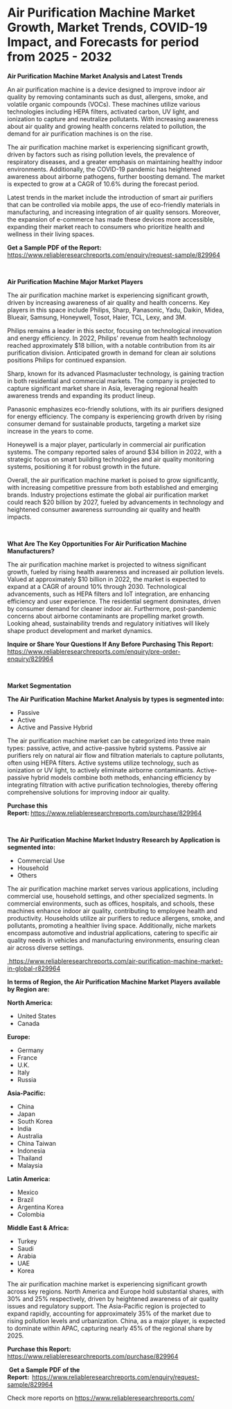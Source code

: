 <p><h1>Air Purification Machine Market Growth, Market Trends, COVID-19 Impact, and Forecasts for period from 2025 - 2032</h1></p><p><strong>Air Purification Machine Market Analysis and Latest Trends</strong></p>
<p><p>An air purification machine is a device designed to improve indoor air quality by removing contaminants such as dust, allergens, smoke, and volatile organic compounds (VOCs). These machines utilize various technologies including HEPA filters, activated carbon, UV light, and ionization to capture and neutralize pollutants. With increasing awareness about air quality and growing health concerns related to pollution, the demand for air purification machines is on the rise.</p><p>The air purification machine market is experiencing significant growth, driven by factors such as rising pollution levels, the prevalence of respiratory diseases, and a greater emphasis on maintaining healthy indoor environments. Additionally, the COVID-19 pandemic has heightened awareness about airborne pathogens, further boosting demand. The market is expected to grow at a CAGR of 10.6% during the forecast period. </p><p>Latest trends in the market include the introduction of smart air purifiers that can be controlled via mobile apps, the use of eco-friendly materials in manufacturing, and increasing integration of air quality sensors. Moreover, the expansion of e-commerce has made these devices more accessible, expanding their market reach to consumers who prioritize health and wellness in their living spaces.</p></p>
<p><strong>Get a Sample PDF of the Report:&nbsp;</strong> <a href="https://www.reliableresearchreports.com/enquiry/request-sample/829964?utm_campaign=2788&utm_medium=2&utm_source=Github&utm_content=ia&utm_term=09042025&utm_id=air-purification-machine">https://www.reliableresearchreports.com/enquiry/request-sample/829964</a></p>
<p>&nbsp;</p>
<p><strong>Air Purification Machine Major Market Players</strong></p>
<p><p>The air purification machine market is experiencing significant growth, driven by increasing awareness of air quality and health concerns. Key players in this space include Philips, Sharp, Panasonic, Yadu, Daikin, Midea, Blueair, Samsung, Honeywell, Tosot, Haier, TCL, Lexy, and 3M.</p><p>Philips remains a leader in this sector, focusing on technological innovation and energy efficiency. In 2022, Philips' revenue from health technology reached approximately $18 billion, with a notable contribution from its air purification division. Anticipated growth in demand for clean air solutions positions Philips for continued expansion.</p><p>Sharp, known for its advanced Plasmacluster technology, is gaining traction in both residential and commercial markets. The company is projected to capture significant market share in Asia, leveraging regional health awareness trends and expanding its product lineup. </p><p>Panasonic emphasizes eco-friendly solutions, with its air purifiers designed for energy efficiency. The company is experiencing growth driven by rising consumer demand for sustainable products, targeting a market size increase in the years to come.</p><p>Honeywell is a major player, particularly in commercial air purification systems. The company reported sales of around $34 billion in 2022, with a strategic focus on smart building technologies and air quality monitoring systems, positioning it for robust growth in the future.</p><p>Overall, the air purification machine market is poised to grow significantly, with increasing competitive pressure from both established and emerging brands. Industry projections estimate the global air purification market could reach $20 billion by 2027, fueled by advancements in technology and heightened consumer awareness surrounding air quality and health impacts.</p></p>
<p>&nbsp;</p>
<p><strong>What Are The Key Opportunities For Air Purification Machine Manufacturers?</strong></p>
<p><p>The air purification machine market is projected to witness significant growth, fueled by rising health awareness and increased air pollution levels. Valued at approximately $10 billion in 2022, the market is expected to expand at a CAGR of around 10% through 2030. Technological advancements, such as HEPA filters and IoT integration, are enhancing efficiency and user experience. The residential segment dominates, driven by consumer demand for cleaner indoor air. Furthermore, post-pandemic concerns about airborne contaminants are propelling market growth. Looking ahead, sustainability trends and regulatory initiatives will likely shape product development and market dynamics.</p></p>
<p><strong>Inquire or Share Your Questions If Any Before Purchasing This Report:</strong> <a href="https://www.reliableresearchreports.com/enquiry/pre-order-enquiry/829964?utm_campaign=2788&utm_medium=2&utm_source=Github&utm_content=ia&utm_term=09042025&utm_id=air-purification-machine">https://www.reliableresearchreports.com/enquiry/pre-order-enquiry/829964</a></p>
<p>&nbsp;</p>
<p><strong>Market Segmentation</strong></p>
<p><strong>The Air Purification Machine Market Analysis by types is segmented into:</strong></p>
<p><ul><li>Passive</li><li>Active</li><li>Active and Passive Hybrid</li></ul></p>
<p><p>The air purification machine market can be categorized into three main types: passive, active, and active-passive hybrid systems. Passive air purifiers rely on natural air flow and filtration materials to capture pollutants, often using HEPA filters. Active systems utilize technology, such as ionization or UV light, to actively eliminate airborne contaminants. Active-passive hybrid models combine both methods, enhancing efficiency by integrating filtration with active purification technologies, thereby offering comprehensive solutions for improving indoor air quality.</p></p>
<p><strong>Purchase this Report:&nbsp;</strong><a href="https://www.reliableresearchreports.com/purchase/829964?utm_campaign=2788&utm_medium=2&utm_source=Github&utm_content=ia&utm_term=09042025&utm_id=air-purification-machine">https://www.reliableresearchreports.com/purchase/829964</a></p>
<p>&nbsp;</p>
<p><strong>The Air Purification Machine Market Industry Research by Application is segmented into:</strong></p>
<p><ul><li>Commercial Use</li><li>Household</li><li>Others</li></ul></p>
<p><p>The air purification machine market serves various applications, including commercial use, household settings, and other specialized segments. In commercial environments, such as offices, hospitals, and schools, these machines enhance indoor air quality, contributing to employee health and productivity. Households utilize air purifiers to reduce allergens, smoke, and pollutants, promoting a healthier living space. Additionally, niche markets encompass automotive and industrial applications, catering to specific air quality needs in vehicles and manufacturing environments, ensuring clean air across diverse settings.</p></p>
<p><a href="https://www.reliableresearchreports.com/air-purification-machine-market-in-global-r829964?utm_campaign=2788&utm_medium=2&utm_source=Github&utm_content=ia&utm_term=09042025&utm_id=air-purification-machine">&nbsp;https://www.reliableresearchreports.com/air-purification-machine-market-in-global-r829964</a></p>
<p><strong>In terms of Region, the Air Purification Machine Market Players available by Region are:</strong></p>
<p>
    <p> <strong> North America: </strong>
        <ul>
            <li>United States</li>
            <li>Canada</li>
        </ul>
        </p> 
    <p> <strong> Europe: </strong>
        <ul>
            <li>Germany</li>
            <li>France</li>
            <li>U.K.</li>
            <li>Italy</li>
            <li>Russia</li>
        </ul>
        </p> 
    <p> <strong> Asia-Pacific: </strong>
        <ul>
            <li>China</li>
            <li>Japan</li>
            <li>South Korea</li>
            <li>India</li>
            <li>Australia</li>
            <li>China Taiwan</li>
            <li>Indonesia</li>
            <li>Thailand</li>
            <li>Malaysia</li>
        </ul>
        </p> 
    <p> <strong> Latin America: </strong>
        <ul>
            <li>Mexico</li>
            <li>Brazil</li>
            <li>Argentina Korea</li>
            <li>Colombia</li>
        </ul>
        </p> 
    <p> <strong> Middle East & Africa: </strong>
        <ul>
            <li>Turkey</li>
            <li>Saudi</li>
            <li>Arabia</li>
            <li>UAE</li>
            <li>Korea</li>
        </ul>
    </p>
    </p>
<p><p>The air purification machine market is experiencing significant growth across key regions. North America and Europe hold substantial shares, with 30% and 25% respectively, driven by heightened awareness of air quality issues and regulatory support. The Asia-Pacific region is projected to expand rapidly, accounting for approximately 35% of the market due to rising pollution levels and urbanization. China, as a major player, is expected to dominate within APAC, capturing nearly 45% of the regional share by 2025.</p></p>
<p><strong>Purchase this Report: </strong><a href="https://www.reliableresearchreports.com/purchase/829964?utm_campaign=2788&utm_medium=2&utm_source=Github&utm_content=ia&utm_term=09042025&utm_id=air-purification-machine">https://www.reliableresearchreports.com/purchase/829964</a></p>
<p>&nbsp;<strong>Get a Sample PDF of the Report:&nbsp;&nbsp;</strong><a href="https://www.reliableresearchreports.com/enquiry/request-sample/829964?utm_campaign=2788&utm_medium=2&utm_source=Github&utm_content=ia&utm_term=09042025&utm_id=air-purification-machine">https://www.reliableresearchreports.com/enquiry/request-sample/829964</a></p>
<p><strong></strong></p>
<p>Check more reports on <a href="https://www.reliableresearchreports.com/?utm_campaign=2788&utm_medium=2&utm_source=Github&utm_content=ia&utm_term=09042025&utm_id=air-purification-machine">https://www.reliableresearchreports.com/</a></p>